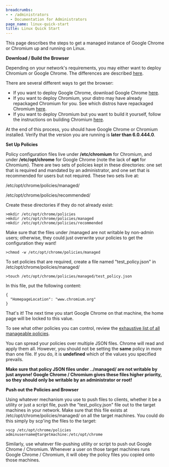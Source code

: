 ```yaml
---
breadcrumbs:
- - /administrators
  - Documentation for Administrators
page_name: linux-quick-start
title: Linux Quick Start
---
```


This page describes the steps to get a managed instance of Google Chrome or
Chromium up and running on Linux.

**Download / Build the Browser**

Depending on your network's requirements, you may either want to deploy Chromium
or Google Chrome. The differences are described
[here](http://code.google.com/p/chromium/wiki/ChromiumBrowserVsGoogleChrome).

There are several different ways to get the browser:

*   If you want to deploy Google Chrome, download Google Chrome
            [here](http://www.google.com/chrome/eula.html?platform=linux&hl=en&hl=en).
*   If you want to deploy Chromium, your distro may have already
            repackaged Chromium for you. See which distros have repackaged
            Chromium
            [here](http://code.google.com/p/chromium/wiki/LinuxChromiumPackages).
*   If you want to deploy Chromium but you want to build it yourself,
            follow the instructions on building Chromium
            [here](http://code.google.com/p/chromium/wiki/LinuxBuildInstructions).

At the end of this process, you should have Google Chrome or Chromium installed.
Verify that the version you are running is **later than 6.0.444.0**.

**Set Up Policies**

Policy configuration files live under **/etc/chromium** for Chromium, and under
**/etc/opt/chrome** for Google Chrome (note the lack of **opt** for Chromium).
There are two sets of policies kept in these directories: one set that is
required and mandated by an administrator, and one set that is recommended for
users but not required. These two sets live at:

/etc/opt/chrome/policies/managed/

/etc/opt/chrome/policies/recommended/

Create these directories if they do not already exist:

```none
>mkdir /etc/opt/chrome/policies
>mkdir /etc/opt/chrome/policies/managed
>mkdir /etc/opt/chrome/policies/recommended
```

Make sure that the files under /managed are not writable by non-admin users;
otherwise, they could just overwrite your policies to get the configuration they
want!

```none
>chmod -w /etc/opt/chrome/policies/managed
```

To set policies that are required, create a file named "test_policy.json" in
/etc/opt/chrome/policies/managed/

```none
>touch /etc/opt/chrome/policies/managed/test_policy.json
```

In this file, put the following content:

```none
{
  "HomepageLocation": "www.chromium.org"
}
```

That's it! The next time you start Google Chrome on that machine, the home page
will be locked to this value.

To see what other policies you can control, review the [exhaustive list of all
manageable policies](/administrators/policy-list-3).

You can spread your policies over multiple JSON files. Chrome will read and
apply them all. However, you should not be setting the **same** policy in more
than one file. If you do, it is **undefined** which of the values you specified
prevails.

**Make sure that policy JSON files under ../managed/ are not writable by just
anyone! Google Chrome / Chromium gives these files higher priority, so they
should only be writable by an administrator or root!**

**Push out the Policies and Browser**

Using whatever mechanism you use to push files to clients, whether it be a
utility or just a script file, push the "test_policy.json" file out to the
target machines in your network. Make sure that this file exists at
/etc/opt/chrome/policies/managed/ on all the target machines. You could do this
simply by scp'ing the files to the target:

```none
>scp /etc/opt/chrome/policies adminusername@targetmachine:/etc/opt/chrome
```

Similarly, use whatever file-pushing utility or script to push out Google Chrome
/ Chromium. Whenever a user on those target machines runs Google Chrome /
Chromium, it will obey the policy files you copied onto those machines.